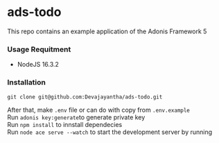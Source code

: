 # ads-todo

This repo contains an example application of the Adonis Framework 5

### Usage Requitment

- NodeJS 16.3.2

### Installation

```
git clone git@github.com:Devajayantha/ads-todo.git
```

After that, make `.env` file or can do with copy from `.env.example` <br>
Run `adonis key:generate`to generate private key <br>
Run `npm install` to innstall dependecies <br>
Run `node ace serve --watch` to start the development server by running
